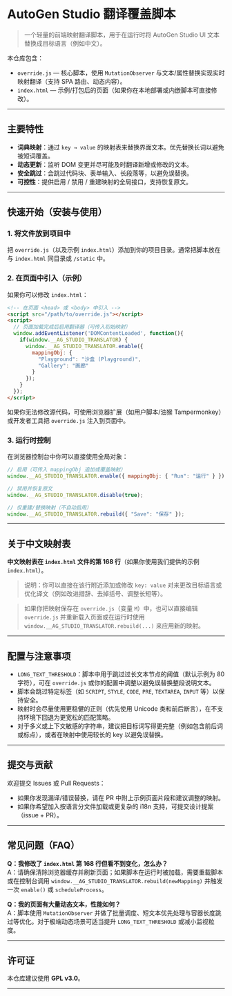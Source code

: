 # AutoGen Studio 翻译覆盖脚本

> 一个轻量的前端映射翻译脚本，用于在运行时将 AutoGen Studio UI 文本替换成目标语言（例如中文）。

本仓库包含：

- `override.js` — 核心脚本，使用 `MutationObserver` 与文本/属性替换实现实时映射翻译（支持 SPA 路由、动态内容）。
- `index.html` — 示例/打包后的页面（如果你在本地部署或内嵌脚本可直接修改）。

---

## 主要特性

- **词典映射**：通过 `key → value` 的映射表来替换界面文本。优先替换长词以避免被短词覆盖。  
- **动态更新**：监听 DOM 变更并尽可能及时翻译新增或修改的文本。  
- **安全跳过**：会跳过代码块、表单输入、长段落等，以避免误替换。  
- **可控性**：提供启用 / 禁用 / 重建映射的全局接口，支持恢复原文。  

---

## 快速开始（安装与使用）

### 1. 将文件放到项目中

把 `override.js`（以及示例 `index.html`）添加到你的项目目录。通常把脚本放在与 `index.html` 同目录或 `/static` 中。

### 2. 在页面中引入（示例）

如果你可以修改 `index.html`：

```html
<!-- 在页面 <head> 或 <body> 中引入 -->
<script src="/path/to/override.js"></script>
<script>
  // 页面加载完成后启用翻译器（可传入初始映射）
  window.addEventListener('DOMContentLoaded', function(){
    if(window.__AG_STUDIO_TRANSLATOR) {
      window.__AG_STUDIO_TRANSLATOR.enable({
        mappingObj: {
          "Playground": "沙盒 (Playground)",
          "Gallery": "画廊"
        }
      });
    }
  });
</script>
```

如果你无法修改源代码，可使用浏览器扩展（如用户脚本/油猴 Tampermonkey）或开发者工具把 `override.js` 注入到页面中。

### 3. 运行时控制

在浏览器控制台中你可以直接使用全局对象：

```js
// 启用（可传入 mappingObj 追加或覆盖映射）
window.__AG_STUDIO_TRANSLATOR.enable({ mappingObj: { "Run": "运行" } });

// 禁用并恢复原文
window.__AG_STUDIO_TRANSLATOR.disable(true);

// 仅重建/替换映射（不自动启用）
window.__AG_STUDIO_TRANSLATOR.rebuild({ "Save": "保存" });
```

---

## 关于中文映射表

**中文映射表在 `index.html` 文件的第 168 行**（如果你使用我们提供的示例 `index.html`）。

> 说明：你可以直接在该行附近添加或修改 `key: value` 对来更改目标语言或优化译文（例如改进措辞、去掉括号、调整长短等）。

> 如果你把映射保存在 `override.js`（变量 `M`）中，也可以直接编辑 `override.js` 并重新载入页面或在运行时使用 `window.__AG_STUDIO_TRANSLATOR.rebuild(...)` 来应用新的映射。

---

## 配置与注意事项

- `LONG_TEXT_THRESHOLD`：脚本中用于跳过过长文本节点的阈值（默认示例为 80 字符），可在 `override.js` 或你的配置中调整以避免误替换整段说明文本。  
- 脚本会跳过特定标签（如 `SCRIPT`, `STYLE`, `CODE`, `PRE`, `TEXTAREA`, `INPUT` 等）以保持安全。  
- 映射时会尽量使用更稳健的正则（优先使用 Unicode 类和前后断言），在不支持环境下回退为更宽松的匹配策略。  
- 对于多义或上下文敏感的字符串，建议把目标词写得更完整（例如包含前后词或标点），或者在映射中使用较长的 key 以避免误替换。  

---

## 提交与贡献

欢迎提交 Issues 或 Pull Requests：

- 如果你发现漏译/错误替换，请在 PR 中附上示例页面片段和建议调整的映射。  
- 如果你希望加入按语言分文件加载或更复杂的 i18n 支持，可提交设计提案（issue + PR）。

---

## 常见问题（FAQ）

**Q：我修改了 `index.html` 第 168 行但看不到变化，怎么办？**  
A：请确保清除浏览器缓存并刷新页面；如果脚本在运行时被加载，需要重载脚本或在控制台调用 `window.__AG_STUDIO_TRANSLATOR.rebuild(newMapping)` 并触发一次 `enable()` 或 `scheduleProcess`。

**Q：我的页面有大量动态文本，性能如何？**  
A：脚本使用 `MutationObserver` 并做了批量调度、短文本优先处理与容器长度跳过等优化。对于极端动态场景可适当提升 `LONG_TEXT_THRESHOLD` 或减小监视粒度。

---

## 许可证

本仓库建议使用 **GPL v3.0**。

---
